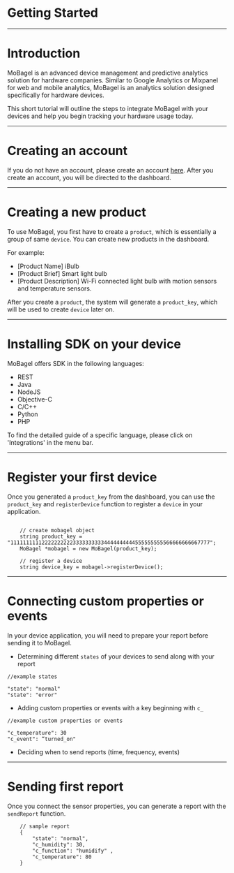 # Getting Started

---
# Introduction

MoBagel is an advanced device management and predictive analytics solution for hardware companies. Similar to Google Analytics or Mixpanel for web and mobile analytics, MoBagel is an analytics solution designed specifically for hardware devices. 

This short tutorial will outline the steps to integrate MoBagel with your devices and help you begin tracking your hardware usage today.

---
# Creating an account
If you do not have an account, please create an account [here](https://app.mobagel.com/signup). After you create an account, you will be directed to the dashboard.

---
# Creating a new product
To use MoBagel, you first have to create a `product`, which is essentially a group of same `device`. You can create new products in the dashboard. 

For example:     

 * [Product Name] iBulb
 * [Product Brief] Smart light bulb
 * [Product Description] Wi-Fi connected light bulb with motion sensors and temperature sensors.

After you create a `product`, the system will generate a `product_key`, which will be used to create `device` later on.

---
# Installing SDK on your device
MoBagel offers SDK in the following languages: 

* REST
* Java
* NodeJS
* Objective-C
* C/C++
* Python
* PHP


To find the detailed guide of a specific language, please click on 'Integrations' in the menu bar.

---
# Register your first device

Once you generated a `product_key` from the dashboard, you can use the `product_key` and `registerDevice` function to register a `device` in your application.

```

    // create mobagel object
    string product_key = "1111111111222222222233333333334444444444555555555566666666667777";
    MoBagel *mobagel = new MoBagel(product_key);

    // register a device
    string device_key = mobagel->registerDevice();

```

---
# Connecting custom properties or events

In your device application, you will need to prepare your report before sending it to MoBagel.

* Determining different `states` of your devices to send along with your report

```
//example states

"state": "normal"
"state": "error"
```

* Adding custom properties or events with a key beginning with `c_`
    
```
//example custom properties or events

"c_temperature": 30
"c_event": “turned_on"
```

* Deciding when to send reports (time, frequency, events)

---
# Sending first report

Once you connect the sensor properties, you can generate a report with the `sendReport` function.

```
    // sample report
    {
        "state": "normal",
        "c_humidity": 30,
        "c_function": "humidify" , 
        "c_temperature": 80 
    }

```
